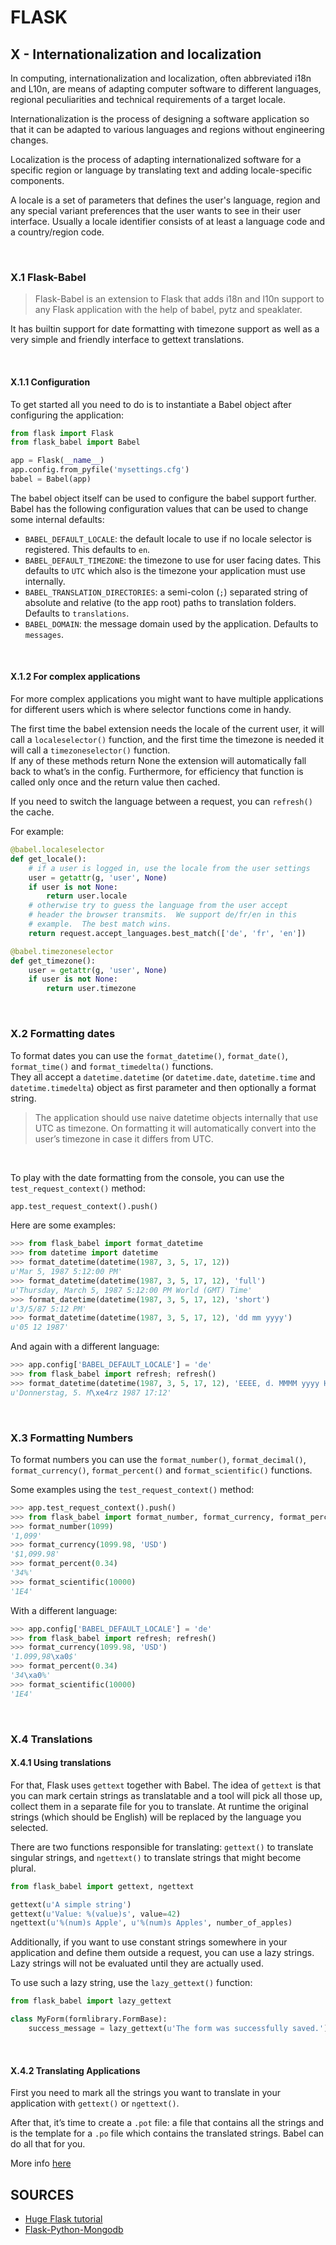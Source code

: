
[//]: # (TITLE Flask)
[//]: # (ENDPOINT /flask)

# FLASK

## X - Internationalization and localization

In computing, internationalization and localization, often abbreviated i18n and L10n, are means of adapting computer software to different languages, regional peculiarities and technical requirements of a target locale.

Internationalization is the process of designing a software application so that it can be adapted to various languages and regions without engineering changes.

Localization is the process of adapting internationalized software for a specific region or language by translating text and adding locale-specific components.

A locale is a set of parameters that defines the user's language, region and any special variant preferences that the user wants to see in their user interface. Usually a locale identifier consists of at least a language code and a country/region code.

<br/>

### X.1 Flask-Babel

> Flask-Babel is an extension to Flask that adds i18n and l10n support to any Flask application with the help of babel, pytz and speaklater.
 
It has builtin support for date formatting with timezone support as well as a very simple and friendly interface to gettext translations.

<br/>

#### X.1.1 Configuration

To get started all you need to do is to instantiate a Babel object after configuring the application:
```python
from flask import Flask
from flask_babel import Babel

app = Flask(__name__)
app.config.from_pyfile('mysettings.cfg')
babel = Babel(app)
```


The babel object itself can be used to configure the babel support further. Babel has the following configuration values that can be used to change some internal defaults:
- `BABEL_DEFAULT_LOCALE`:  the default locale to use if no locale selector is registered. This defaults to `en`.
- `BABEL_DEFAULT_TIMEZONE`:  the timezone to use for user facing dates. This defaults to `UTC` which also is the timezone your application must use internally.
- `BABEL_TRANSLATION_DIRECTORIES`: a semi-colon (`;`) separated string of absolute and relative (to the app root) paths to translation folders. Defaults to `translations`.
- `BABEL_DOMAIN`: the message domain used by the application. Defaults to `messages`.

<br/>

#### X.1.2 For complex applications

For more complex applications you might want to have multiple applications for different users which is where selector functions come in handy.

The first time the babel extension needs the locale of the current user, it will call a `localeselector()` function, and the first time the timezone is needed it will call a `timezoneselector()` function.
<br/>
If any of these methods return None the extension will automatically fall back to what’s in the config. Furthermore, for efficiency that function is called only once and the return value then cached.

If you need to switch the language between a request, you can `refresh()` the cache.

For example:
```python
@babel.localeselector
def get_locale():
    # if a user is logged in, use the locale from the user settings
    user = getattr(g, 'user', None)
    if user is not None:
        return user.locale
    # otherwise try to guess the language from the user accept
    # header the browser transmits.  We support de/fr/en in this
    # example.  The best match wins.
    return request.accept_languages.best_match(['de', 'fr', 'en'])

@babel.timezoneselector
def get_timezone():
    user = getattr(g, 'user', None)
    if user is not None:
        return user.timezone
```

<br/>

### X.2 Formatting dates

To format dates you can use the `format_datetime()`, `format_date()`, `format_time()` and `format_timedelta()` functions.
<br/>
They all accept a `datetime.datetime` (or `datetime.date`, `datetime.time` and `datetime.timedelta`) object as first parameter and then optionally a format string. 

> The application should use naive datetime objects internally that use UTC as timezone. On formatting it will automatically convert into the user’s timezone in case it differs from UTC.

<br/>

To play with the date formatting from the console, you can use the `test_request_context()` method:
```python
app.test_request_context().push()
```
Here are some examples:
```python
>>> from flask_babel import format_datetime
>>> from datetime import datetime
>>> format_datetime(datetime(1987, 3, 5, 17, 12))
u'Mar 5, 1987 5:12:00 PM'
>>> format_datetime(datetime(1987, 3, 5, 17, 12), 'full')
u'Thursday, March 5, 1987 5:12:00 PM World (GMT) Time'
>>> format_datetime(datetime(1987, 3, 5, 17, 12), 'short')
u'3/5/87 5:12 PM'
>>> format_datetime(datetime(1987, 3, 5, 17, 12), 'dd mm yyyy')
u'05 12 1987'
```

And again with a different language:
```python
>>> app.config['BABEL_DEFAULT_LOCALE'] = 'de'
>>> from flask_babel import refresh; refresh()
>>> format_datetime(datetime(1987, 3, 5, 17, 12), 'EEEE, d. MMMM yyyy H:mm')
u'Donnerstag, 5. M\xe4rz 1987 17:12'
```

<br/>

### X.3 Formatting Numbers

To format numbers you can use the `format_number()`, `format_decimal()`, `format_currency()`, `format_percent()` and `format_scientific()` functions.

Some examples using the `test_request_context()` method:
```python
>>> app.test_request_context().push()
>>> from flask_babel import format_number, format_currency, format_percent, format_scientific
>>> format_number(1099)
'1,099'
>>> format_currency(1099.98, 'USD')
'$1,099.98'
>>> format_percent(0.34)
'34%'
>>> format_scientific(10000)
'1E4'
```

With a different language:
```python
>>> app.config['BABEL_DEFAULT_LOCALE'] = 'de'
>>> from flask_babel import refresh; refresh()
>>> format_currency(1099.98, 'USD')
'1.099,98\xa0$'
>>> format_percent(0.34)
'34\xa0%'
>>> format_scientific(10000)
'1E4'
```

<br/>

### X.4 Translations

#### X.4.1 Using translations

For that, Flask uses `gettext` together with Babel. The idea of `gettext` is that you can mark certain strings as translatable and a tool will pick all those up, collect them in a separate file for you to translate. At runtime the original strings (which should be English) will be replaced by the language you selected.

There are two functions responsible for translating: `gettext()` to translate singular strings, and `ngettext()` to translate strings that might become plural.

```python
from flask_babel import gettext, ngettext

gettext(u'A simple string')
gettext(u'Value: %(value)s', value=42)
ngettext(u'%(num)s Apple', u'%(num)s Apples', number_of_apples)
```

Additionally, if you want to use constant strings somewhere in your application and define them outside a request, you can use a lazy strings. Lazy strings will not be evaluated until they are actually used.

To use such a lazy string, use the `lazy_gettext()` function:
```python
from flask_babel import lazy_gettext

class MyForm(formlibrary.FormBase):
    success_message = lazy_gettext(u'The form was successfully saved.')
```

<br/>

#### X.4.2 Translating Applications

First you need to mark all the strings you want to translate in your application with `gettext()` or `ngettext()`.

After that, it’s time to create a `.pot` file: a file that contains all the strings and is the template for a `.po` file which contains the translated strings. Babel can do all that for you.

More info [here](https://python-babel.github.io/flask-babel/#translating-applications)


## SOURCES

- [Huge Flask tutorial](https://blog.miguelgrinberg.com/post/the-flask-mega-tutorial-part-i-hello-world)
- [Flask-Python-Mongodb](https://www.mongodb.com/developer/languages/python/flask-python-mongodb/)
